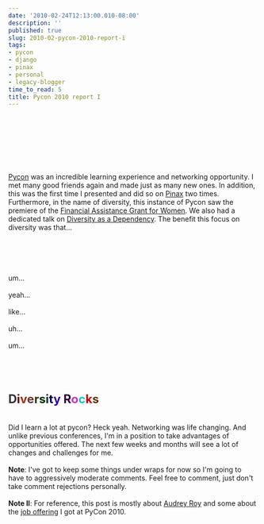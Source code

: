 ```yaml
---
date: '2010-02-24T12:13:00.010-08:00'
description: ''
published: true
slug: 2010-02-pycon-2010-report-i
tags:
- pycon
- django
- pinax
- personal
- legacy-blogger
time_to_read: 5
title: Pycon 2010 report I
---
```


<b></b><br /><div><b><span class="Apple-style-span" style="font-weight: normal;"><b></b></span></b><br /><div><b><span class="Apple-style-span" style="font-weight: normal;"><b><span class="Apple-style-span" style="font-weight: normal;"><b></b></span></b></span></b><br /><div style="display: inline !important;"><b><span class="Apple-style-span" style="font-weight: normal;"><b><span class="Apple-style-span" style="font-weight: normal;"><b><span class="Apple-style-span" style="font-weight: normal;"><b></b></span></b></span></b></span></b><br /><div style="display: inline !important;"><b><span class="Apple-style-span" style="font-weight: normal;"><b><span class="Apple-style-span" style="font-weight: normal;"><b><span class="Apple-style-span" style="font-weight: normal;"><b><span class="Apple-style-span" style="font-weight: normal;"><b></b></span></b></span></b></span></b></span></b><br /><div style="display: inline !important;"><b><span class="Apple-style-span" style="font-weight: normal;"><b><span class="Apple-style-span" style="font-weight: normal;"><b><span class="Apple-style-span" style="font-weight: normal;"><b><span class="Apple-style-span" style="font-weight: normal;"><b><span class="Apple-style-span" style="font-weight: normal;"><b></b></span></b></span></b></span></b></span></b></span></b><br /><div style="display: inline !important;"><b><span class="Apple-style-span" style="font-weight: normal;"><b><span class="Apple-style-span" style="font-weight: normal;"><b><span class="Apple-style-span" style="font-weight: normal;"><b><span class="Apple-style-span" style="font-weight: normal;"><b><span class="Apple-style-span" style="font-weight: normal;"><b><span class="Apple-style-span" style="font-weight: normal;"><a href="http://us.pycon.org/">Pycon</a> was an incredible learning experience and networking opportunity. I met many good friends again and made just as many new ones. In addition, this was the first time I presented and did so on <a href="http://pinaxproject.com/">Pinax</a> two times. Furthermore, in the name of diversity, this instance of Pycon saw the premiere of the <a href="http://us.pycon.org/2010/registration/financial-aid/">Financial Assistance Grant for Women</a>. We also had a dedicated talk on <a href="http://us.pycon.org/2010/conference/schedule/event/77/">Diversity as a Dependency</a>. The benefit this focus on diversity was that...</span></b></span></b></span></b></span></b></span></b></span></b></div></div></div></div></div><div><b><span class="Apple-style-span" style="font-weight: normal;"><b><span class="Apple-style-span" style="font-weight: normal;"><b></b></span></b></span></b><br /><div style="display: inline !important;"><b><span class="Apple-style-span" style="font-weight: normal;"><b><span class="Apple-style-span" style="font-weight: normal;"><b><span class="Apple-style-span" style="font-weight: normal;"><b></b></span></b></span></b></span></b><br /><div style="display: inline !important;"><b><span class="Apple-style-span" style="font-weight: normal;"><b><span class="Apple-style-span" style="font-weight: normal;"><b><span class="Apple-style-span" style="font-weight: normal;"><b><span class="Apple-style-span" style="font-weight: normal;"><b></b></span></b></span></b></span></b></span></b><br /><div style="display: inline !important;"><b><span class="Apple-style-span" style="font-weight: normal;"><b><span class="Apple-style-span" style="font-weight: normal;"><b><span class="Apple-style-span" style="font-weight: normal;"><b><span class="Apple-style-span" style="font-weight: normal;"><b><span class="Apple-style-span" style="font-weight: normal;"><b></b></span></b></span></b></span></b></span></b></span></b><br /><div style="display: inline !important;"><b><span class="Apple-style-span" style="font-weight: normal;"><b><span class="Apple-style-span" style="font-weight: normal;"><b><span class="Apple-style-span" style="font-weight: normal;"><b><span class="Apple-style-span" style="font-weight: normal;"><b><span class="Apple-style-span" style="font-weight: normal;"><b><span class="Apple-style-span" style="font-weight: normal;"><br /></span></b></span></b></span></b></span></b></span></b></span></b></div></div></div></div></div><div><b><span class="Apple-style-span" style="font-weight: normal;"><b><span class="Apple-style-span" style="font-weight: normal;">um...</span></b></span></b></div><div><b><span class="Apple-style-span" style="font-weight: normal;"><b><span class="Apple-style-span" style="font-weight: normal;"><br /></span></b></span></b></div><div><b><span class="Apple-style-span" style="font-weight: normal;"><b><span class="Apple-style-span" style="font-weight: normal;">yeah...</span></b></span></b></div><div><b><span class="Apple-style-span" style="font-weight: normal;"><b><span class="Apple-style-span" style="font-weight: normal;"><br /></span></b></span></b></div><div><b><span class="Apple-style-span" style="font-weight: normal;"><b><span class="Apple-style-span" style="font-weight: normal;">like...</span></b></span></b></div><div><b><span class="Apple-style-span" style="font-weight: normal;"><b><span class="Apple-style-span" style="font-weight: normal;"><br /></span></b></span></b></div><div><b><span class="Apple-style-span" style="font-weight: normal;"><b><span class="Apple-style-span" style="font-weight: normal;">uh...</span></b></span></b></div><div><b><span class="Apple-style-span" style="font-weight: normal;"><b><span class="Apple-style-span" style="font-weight: normal;"><br /></span></b></span></b></div><div><b><span class="Apple-style-span" style="font-weight: normal;"><b><span class="Apple-style-span" style="font-weight: normal;">um...</span></b></span></b></div><div><b><span class="Apple-style-span" style="font-weight: normal;"><b><span class="Apple-style-span" style="font-weight: normal;"><b></b></span></b></span></b><br /><div style="display: inline !important;"><b><span class="Apple-style-span" style="font-weight: normal;"><b><span class="Apple-style-span" style="font-weight: normal;"><b><span class="Apple-style-span" style="font-weight: normal;"><b></b></span></b></span></b></span></b><br /><div style="display: inline !important;"><b><span class="Apple-style-span" style="font-weight: normal;"><b><span class="Apple-style-span" style="font-weight: normal;"><b><span class="Apple-style-span" style="font-weight: normal;"><b><span class="Apple-style-span" style="font-weight: normal;"><b></b></span></b></span></b></span></b></span></b><br /><div style="display: inline !important;"><b><span class="Apple-style-span" style="font-weight: normal;"><b><span class="Apple-style-span" style="font-weight: normal;"><b><span class="Apple-style-span" style="font-weight: normal;"><b><span class="Apple-style-span" style="font-weight: normal;"><b><span class="Apple-style-span" style="font-weight: normal;"><b></b></span></b></span></b></span></b></span></b></span></b><br /><div style="display: inline !important;"><b><span class="Apple-style-span" style="font-weight: normal;"><b><span class="Apple-style-span" style="font-weight: normal;"><b><span class="Apple-style-span" style="font-weight: normal;"><b><span class="Apple-style-span" style="font-weight: normal;"><b><span class="Apple-style-span" style="font-weight: normal;"><b><span class="Apple-style-span" style="font-weight: normal;"><br /></span></b></span></b></span></b></span></b></span></b></span></b></div></div></div></div></div><div><div style="display: inline !important;"><div style="display: inline !important;"><div style="display: inline !important;"><div style="display: inline !important;"><b><span class="Apple-style-span" style="font-weight: normal;"><b><span class="Apple-style-span" style="font-size: x-large;"><span class="Apple-style-span" style="color: #333333;">D</span><span class="Apple-style-span" style="color: #660000;">i</span><span class="Apple-style-span" style="color: #993300;">v</span><span class="Apple-style-span" style="color: #663333;">e</span><span class="Apple-style-span" style="color: #333300;">r</span><span class="Apple-style-span" style="color: #003300;">s<span class="Apple-style-span" style="color: #003333;">i</span></span><span class="Apple-style-span" style="color: #000066;">t</span><span class="Apple-style-span" style="color: #330099;">y </span><span class="Apple-style-span" style="color: #330033;">R</span><span class="Apple-style-span" style="color: #cc33cc;">o</span><span class="Apple-style-span" style="color: #00cccc;">c</span><span class="Apple-style-span" style="color: #cc0000;">k</span><span class="Apple-style-span" style="color: #663300;">s</span></span></b></span></b></div></div></div></div></div></div><br /><div><div><br /></div><div>Did I learn a lot at pycon? Heck yeah. Networking was life changing. And unlike previous conferences, I'm in a position to take advantages of opportunities offered. The next few weeks and months will see a lot of changes and challenges for me. </div><div><br /></div><div><b>Note</b>: I've got to keep some things under wraps for now so I'm going to have to aggressively moderate comments. Feel free to comment, just don't take comment rejections personally.<br /><br /><b>Note II</b>: For reference, this post is mostly about <a href="http://pydanny.blogspot.com/2011/05/i-love-this-girl.html">Audrey Roy</a> and some about the <a href="http://revsys.com/">job offering</a> I got at PyCon 2010.</div></div>
